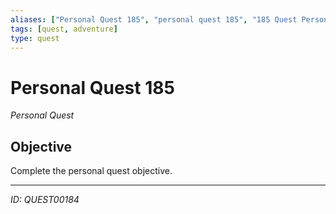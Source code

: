 ```yaml
---
aliases: ["Personal Quest 185", "personal quest 185", "185 Quest Personal"]
tags: [quest, adventure]
type: quest
---
```


# Personal Quest 185

*Personal Quest*

## Objective
Complete the personal quest objective.

---
*ID: QUEST00184*